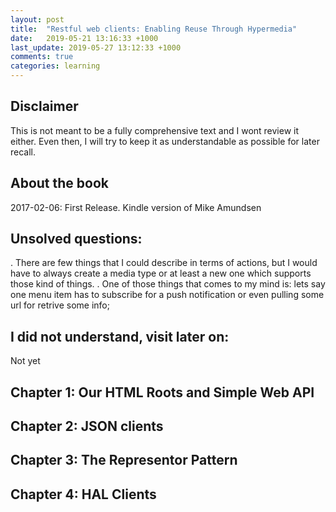 ```yaml
---
layout: post
title:  "Restful web clients: Enabling Reuse Through Hypermedia"
date:   2019-05-21 13:16:33 +1000
last_update: 2019-05-27 13:12:33 +1000
comments: true
categories: learning
---
```


## Disclaimer

This is not meant to be a fully comprehensive text and I wont review it either.
Even then, I will try to keep it as understandable as possible for later recall.

## About the book

2017-02-06: First Release. Kindle version of Mike Amundsen

## Unsolved questions:

. There are few things that I could describe in terms of actions, but I would
have to always create a media type or at least a new one which supports those
kind of things.
  . One of those things that comes to my mind is: lets say one menu item has to
  subscribe for a push notification or even pulling some url for retrive some
  info;


## I did not understand, visit later on:

Not yet

## Chapter 1: Our HTML Roots and Simple Web API

## Chapter 2: JSON clients

## Chapter 3: The Representor Pattern

## Chapter 4: HAL Clients
